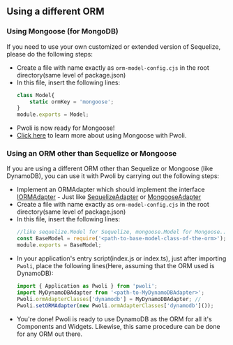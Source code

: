 ## Using a different ORM

### Using Mongoose (for MongoDB)

If you need to use your own customized or extended version of Sequelize, please do the following steps:

-   Create a file with name exactly as `orm-model-config.cjs` in the root directory(same level of package.json)
-   In this file, insert the following lines:
    ```js
    class Model{
        static ormKey = 'mongoose';
    }
    module.exports = Model;
    ```
-   Pwoli is now ready for Mongoose!
-   [Click here](/pwoli/using-mongoose) to learn more about using Mongoose with Pwoli.

### Using an ORM other than Sequelize or Mongoose

If you are using a different ORM other than Sequelize or Mongoose (like DynamoDB), you can use it with Pwoli by carrying out the following steps:

-   Implement an ORMAdapter which should implement the interface [IORMAdapter](/pwoli/api-docs/interfaces/IORMAdapter.html) - Just like [SequelizeAdapter](/pwoli/api-docs/classes/SequelizeAdapter.html) or [MongooseAdapter](/pwoli/api-docs/classes/MongooseAdapter.html)
-   Create a file with name exactly as `orm-model-config.cjs` in the root directory(same level of package.json)
-   In this file, insert the following lines:
    ```js
    //like sequelize.Model for Sequelize, mongoose.Model for Mongoose..
    const BaseModel = require('<path-to-base-model-class-of-the-orm>');
    module.exports = BaseModel;
    ```
-   In your application's entry script(index.js or index.ts), just after importing `Pwoli`, place the following lines(Here, assuming that the ORM used is DynamoDB):
    ```js
    import { Application as Pwoli } from 'pwoli';
    import MyDynamoDBAdapter from '<path-to-MyDynamoDBAdapter>';
    Pwoli.ormAdapterClasses['dynamodb'] = MyDynamoDBAdapter; //
    Pwoli.setORMAdapter(new Pwoli.ormAdapterClasses['dynamodb']());
    ```
-   You're done! Pwoli is ready to use DynamoDB as the ORM for all it's Components and Widgets. Likewise, this same procedure can be done for any ORM out there.
